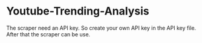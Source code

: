 # Youtube-Trending-Analysis

The scraper need an API key. So create your own API key in the API key file. After that the scraper can be use.
